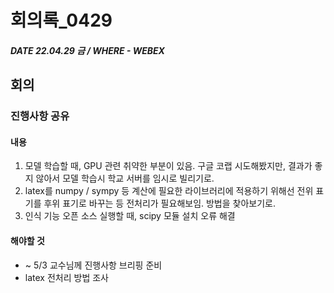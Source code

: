 # 회의록_0429

##### DATE 22.04.29 금 / WHERE - WEBEX

## 회의

### 진행사항 공유 

#### 내용

1. 모델 학습할 때, GPU 관련 취약한 부분이 있음. 구글 코랩 시도해봤지만, 결과가 좋지 않아서 모델 학습시 학교 서버를 임시로 빌리기로.
2. latex를 numpy / sympy 등 계산에 필요한 라이브러리에 적용하기 위해선 전위 표기를 후위 표기로 바꾸는 등 전처리가 필요해보임. 방법을 찾아보기로.
3. 인식 기능 오픈 소스 실행할 때, scipy 모듈 설치 오류 해결 

#### 해야할 것

- ~ 5/3 교수님께 진행사항 브리핑 준비
- latex 전처리 방법 조사 
